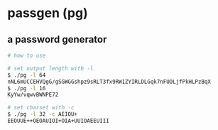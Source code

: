 # passgen (pg)
## a password generator

```bash
# how to use

# set output length with -l
$ ./pg -l 64
nNL6mUCCEHVQgG/gSGWGGshpz9sRLT3fx9RW1ZYIRLDLGqk7nFUOLjfPkHLPzBqX
$ ./pg -l 16
KyYw/vqwvBWNPE72

# set charset with -c
$ ./pg -l 32 -c AEIOU+
EEOUUE++OEOAUIOI+OIA+UUIOAEEUIII
```

